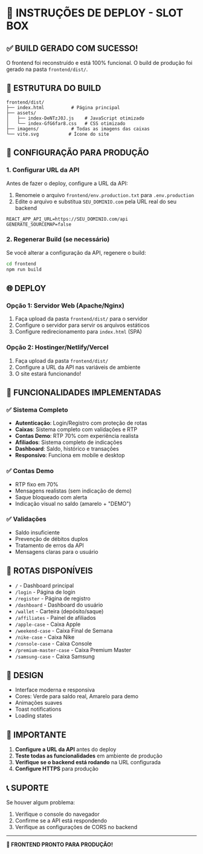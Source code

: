 # 🚀 INSTRUÇÕES DE DEPLOY - SLOT BOX

## ✅ BUILD GERADO COM SUCESSO!

O frontend foi reconstruído e está 100% funcional. O build de produção foi gerado na pasta `frontend/dist/`.

## 📁 ESTRUTURA DO BUILD

```
frontend/dist/
├── index.html          # Página principal
├── assets/
│   ├── index-DeNTzJ0J.js    # JavaScript otimizado
│   └── index-GfG6far8.css   # CSS otimizado
├── imagens/            # Todas as imagens das caixas
└── vite.svg           # Ícone do site
```

## 🔧 CONFIGURAÇÃO PARA PRODUÇÃO

### 1. Configurar URL da API
Antes de fazer o deploy, configure a URL da API:

1. Renomeie o arquivo `frontend/env.production.txt` para `.env.production`
2. Edite o arquivo e substitua `SEU_DOMINIO.com` pela URL real do seu backend

```env
REACT_APP_API_URL=https://SEU_DOMINIO.com/api
GENERATE_SOURCEMAP=false
```

### 2. Regenerar Build (se necessário)
Se você alterar a configuração da API, regenere o build:

```bash
cd frontend
npm run build
```

## 🌐 DEPLOY

### Opção 1: Servidor Web (Apache/Nginx)
1. Faça upload da pasta `frontend/dist/` para o servidor
2. Configure o servidor para servir os arquivos estáticos
3. Configure redirecionamento para `index.html` (SPA)

### Opção 2: Hostinger/Netlify/Vercel
1. Faça upload da pasta `frontend/dist/` 
2. Configure a URL da API nas variáveis de ambiente
3. O site estará funcionando!

## 🎯 FUNCIONALIDADES IMPLEMENTADAS

### ✅ Sistema Completo
- **Autenticação**: Login/Registro com proteção de rotas
- **Caixas**: Sistema completo com validações e RTP
- **Contas Demo**: RTP 70% com experiência realista
- **Afiliados**: Sistema completo de indicações
- **Dashboard**: Saldo, histórico e transações
- **Responsivo**: Funciona em mobile e desktop

### ✅ Contas Demo
- RTP fixo em 70%
- Mensagens realistas (sem indicação de demo)
- Saque bloqueado com alerta
- Indicação visual no saldo (amarelo + "DEMO")

### ✅ Validações
- Saldo insuficiente
- Prevenção de débitos duplos
- Tratamento de erros da API
- Mensagens claras para o usuário

## 🔗 ROTAS DISPONÍVEIS

- `/` - Dashboard principal
- `/login` - Página de login
- `/register` - Página de registro
- `/dashboard` - Dashboard do usuário
- `/wallet` - Carteira (depósito/saque)
- `/affiliates` - Painel de afiliados
- `/apple-case` - Caixa Apple
- `/weekend-case` - Caixa Final de Semana
- `/nike-case` - Caixa Nike
- `/console-case` - Caixa Console
- `/premium-master-case` - Caixa Premium Master
- `/samsung-case` - Caixa Samsung

## 🎨 DESIGN
- Interface moderna e responsiva
- Cores: Verde para saldo real, Amarelo para demo
- Animações suaves
- Toast notifications
- Loading states

## 🚨 IMPORTANTE

1. **Configure a URL da API** antes do deploy
2. **Teste todas as funcionalidades** em ambiente de produção
3. **Verifique se o backend está rodando** na URL configurada
4. **Configure HTTPS** para produção

## 📞 SUPORTE

Se houver algum problema:
1. Verifique o console do navegador
2. Confirme se a API está respondendo
3. Verifique as configurações de CORS no backend

---

**🎉 FRONTEND PRONTO PARA PRODUÇÃO!**
